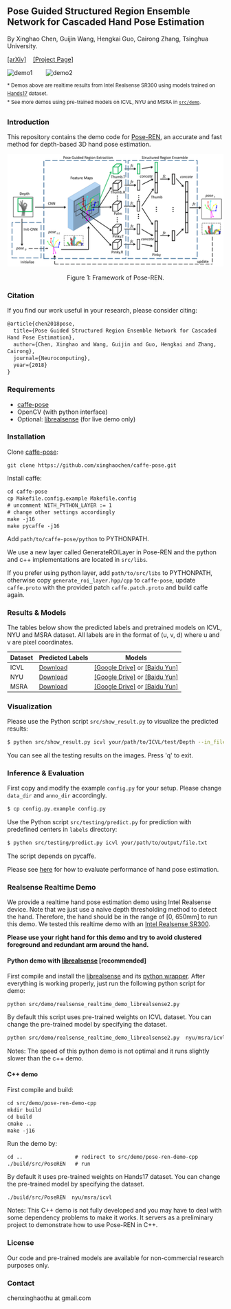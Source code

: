## Pose Guided Structured Region Ensemble Network for Cascaded Hand Pose Estimation

By Xinghao Chen, Guijin Wang, Hengkai Guo, Cairong Zhang, Tsinghua University.

[\[arXiv\]](https://arxiv.org/abs/1708.03416)&nbsp;&nbsp;&nbsp;&nbsp;[\[Project Page\]](https://sites.google.com/view/xinghaochen/projects/Pose-REN)

![demo1](doc/demo_wjn.gif)&nbsp;&nbsp;&nbsp;&nbsp;&nbsp;&nbsp;&nbsp;&nbsp;![demo2](doc/demo_zmm.gif)

<sup>\* Demos above are realtime results from Intel Realsense SR300 using models trained on [Hands17](http://icvl.ee.ic.ac.uk/hands17/challenge/) dataset. </sup></br>
<sup>\* See more demos using pre-trained models on ICVL, NYU and MSRA in [``src/demo``](./src/demo).</sup>

### Introduction
This repository contains the demo code for [Pose-REN](https://arxiv.org/abs/1708.03416), an accurate and fast method for depth-based 3D hand pose estimation.

![framework](./doc/teaser.png)
<div align=center>
Figure 1: Framework of Pose-REN.
</div>

### Citation
If you find our work useful in your research, please consider citing:

    @article{chen2018pose,
      title={Pose Guided Structured Region Ensemble Network for Cascaded Hand Pose Estimation},
      author={Chen, Xinghao and Wang, Guijin and Guo, Hengkai and Zhang, Cairong},
      journal={Neurocomputing},
      year={2018}
    }

### Requirements
- [caffe-pose](https://github.com/xinghaochen/caffe-pose)
- OpenCV (with python interface)
- Optional: [librealsense](https://github.com/IntelRealSense/librealsense) (for live demo only)

### Installation
Clone [caffe-pose](https://github.com/xinghaochen/caffe-pose):
```
git clone https://github.com/xinghaochen/caffe-pose.git
```

Install caffe:
```
cd caffe-pose
cp Makefile.config.example Makefile.config
# uncomment WITH_PYTHON_LAYER := 1
# change other settings accordingly
make -j16
make pycaffe -j16
```
Add `path/to/caffe-pose/python` to PYTHONPATH.

We use a new layer called GenerateROILayer in Pose-REN and the python and c++ implementations are located in `src/libs`.

If you prefer using python layer, add `path/to/src/libs` to PYTHONPATH, otherwise copy `generate_roi_layer.hpp/cpp` to `caffe-pose`, update `caffe.proto` with the provided patch `caffe.patch.proto` and build caffe again.

### Results & Models

The tables below show the predicted labels and pretrained models on ICVL, NYU and MSRA dataset. All labels are in the format of (u, v, d) where u and v are pixel coordinates.

| Dataset | Predicted Labels | Models|
|-------|-------|-------|
| ICVL | [Download](./results/NEUCOM18_ICVL_Pose_REN.txt) | [\[Google Drive\]](https://drive.google.com/open?id=1uo5e7q7LIamkb9-nLdkbckBEmYRd3sn8) or [\[Baidu Yun\]](https://pan.baidu.com/s/1-sy7dUlZyQ2mkp10z-QUug) |
| NYU | [Download](./results/NEUCOM18_NYU_Pose_REN.txt) | [\[Google Drive\]](https://drive.google.com/open?id=14RJPi_V6R-G3tQRwgKtUtRTc7Kb27KmC) or [\[Baidu Yun\]](https://pan.baidu.com/s/1bDMxhhTdcKq2qfE1nkLY_g)  |
| MSRA | [Download](./results/NEUCOM18_MSRA_Pose_REN.txt) | [\[Google Drive\]](https://drive.google.com/open?id=18mKhUcg5eUOvs4KoHuNYLTVPJR5O99Or) or [\[Baidu Yun\]](https://pan.baidu.com/s/1FzTZkO3JXMCW4Ri-_QEt3Q)  |

### Visualization

Please use the Python script `src/show_result.py` to visualize the predicted results:
``` bash
$ python src/show_result.py icvl your/path/to/ICVL/test/Depth --in_file=results/NEUCOM18_ICVL_Pose_REN.txt
```
You can see all the testing results on the images. Press 'q' to exit.

### Inference & Evaluation
First copy and modify the example `config.py` for your setup. Please change `data_dir` and `anno_dir` accordingly.
``` bash
$ cp config.py.example config.py
```

Use the Python script `src/testing/predict.py` for prediction with predefined centers in `labels` directory:
``` bash
$ python src/testing/predict.py icvl your/path/to/output/file.txt
```
The script depends on pycaffe.

Please see [here](https://github.com/xinghaochen/awesome-hand-pose-estimation/tree/master/evaluation) for how to evaluate performance of hand pose estimation.

### Realsense Realtime Demo
We provide a realtime hand pose estimation demo using Intel Realsense device.
Note that we just use a naive depth thresholding method to detect the hand. Therefore, the hand should be in the range of [0, 650mm] to run this demo.
We tested this realtime demo with an [Intel Realsense SR300](https://software.intel.com/en-us/realsense/sr300camera).

**Please use your right hand for this demo and try to avoid clustered foreground and redundant arm around the hand.**

#### Python demo with [librealsense](https://github.com/IntelRealSense/librealsense) [recommended]
First compile and install the [librealsense](https://github.com/IntelRealSense/librealsense) and its [python wrapper](https://github.com/IntelRealSense/librealsense/tree/5285629b4ddb374f1). After everything is working properly, just run the following python script for demo:
``` bash
python src/demo/realsense_realtime_demo_librealsense2.py
```

By default this script uses pre-trained weights on ICVL dataset. You can change the pre-trained model by specifying the dataset.
``` bash
python src/demo/realsense_realtime_demo_librealsense2.py  nyu/msra/icvl
```

Notes: The speed of this python demo is not optimal and it runs slightly slower than the c++ demo.

#### C++ demo

First compile and build:

```
cd src/demo/pose-ren-demo-cpp
mkdir build
cd build
cmake ..
make -j16
```
Run the demo by:
```
cd ..                 # redirect to src/demo/pose-ren-demo-cpp
./build/src/PoseREN   # run
```

By default it uses pre-trained weights on Hands17 dataset. You can change the pre-trained model by specifying the dataset.
``` bash
./build/src/PoseREN  nyu/msra/icvl
```

Notes: This C++ demo is not fully developed and you may have to deal with some dependency problems to make it works. It servers as a preliminary project to demonstrate how to use Pose-REN in C++.

### License
Our code and pre-trained models are available for non-commercial research purposes only.

### Contact
chenxinghaothu at gmail.com
